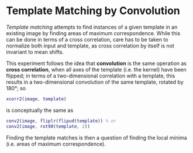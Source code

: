 # Template Matching by Convolution

*Template matching* attempts to find instances of a given template in an existing image by finding areas of maximum correspondence. While this can be done in terms of a cross correlation, care has to be taken to normalize both input and template, as cross correlation by itself is not invariant to mean shifts.

This experiment follows the idea that **convolution** is the same operation as **cross correlation**, when all axes of the template (i.e. the kernel) have been flipped; in terms of a two-dimensional correlation with a template, this results in a two-dimensional convolution of the same template, rotated by 180°; so

```matlab
xcorr2(image, template)
```

is conceptually the same as

```matlab
conv2(image, fliplr(flipud(template)) % or
conv2(image, rot90(template, 2))
```

Finding the template matches is then a question of finding the local minima (i.e. areas of maximum correspondence).